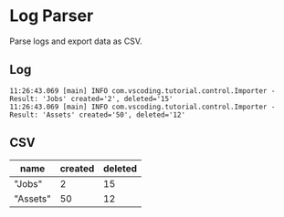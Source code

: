 # Log Parser

Parse logs and export data as CSV.

## Log
```text
11:26:43.069 [main] INFO com.vscoding.tutorial.control.Importer - Result: 'Jobs' created='2', deleted='15'
11:26:43.069 [main] INFO com.vscoding.tutorial.control.Importer - Result: 'Assets' created='50', deleted='12'
```
## CSV
| name     | created | deleted | 
|----------|---------|---------|
| "Jobs"   | 2       | 15      |
| "Assets" | 50      | 12      |

